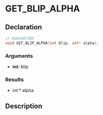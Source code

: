 # GET_BLIP_ALPHA

## Declaration
```cpp
// 0x61497585
void GET_BLIP_ALPHA(int blip, int* alpha);
```

### Arguments
- **int:** blip

### Results
- **int*:** alpha

## Description
